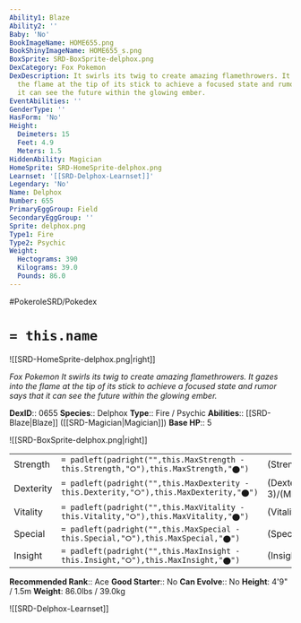 ```yaml
---
Ability1: Blaze
Ability2: ''
Baby: 'No'
BookImageName: HOME655.png
BookShinyImageName: HOME655_s.png
BoxSprite: SRD-BoxSprite-delphox.png
DexCategory: Fox Pokemon
DexDescription: It swirls its twig to create amazing flamethrowers. It gazes into
  the flame at the tip of its stick to achieve a focused state and rumor says that
  it can see the future within the glowing ember.
EventAbilities: ''
GenderType: ''
HasForm: 'No'
Height:
  Deimeters: 15
  Feet: 4.9
  Meters: 1.5
HiddenAbility: Magician
HomeSprite: SRD-HomeSprite-delphox.png
Learnset: '[[SRD-Delphox-Learnset]]'
Legendary: 'No'
Name: Delphox
Number: 655
PrimaryEggGroup: Field
SecondaryEggGroup: ''
Sprite: delphox.png
Type1: Fire
Type2: Psychic
Weight:
  Hectograms: 390
  Kilograms: 39.0
  Pounds: 86.0
---
```


#PokeroleSRD/Pokedex

# `= this.name`

![[SRD-HomeSprite-delphox.png|right]]

*Fox Pokemon*
*It swirls its twig to create amazing flamethrowers. It gazes into the flame at the tip of its stick to achieve a focused state and rumor says that it can see the future within the glowing ember.*

**DexID**:: 0655
**Species**:: Delphox
**Type**:: Fire / Psychic
**Abilities**:: [[SRD-Blaze|Blaze]] ([[SRD-Magician|Magician]])
**Base HP**:: 5

![[SRD-BoxSprite-delphox.png|right]]

|           |                                                                                        |                                          |
| --------- | -------------------------------------------------------------------------------------- | ---------------------------------------- |
| Strength  | `= padleft(padright("",this.MaxStrength - this.Strength,"⭘"),this.MaxStrength,"⬤")`    | (Strength::2)/(MaxStrength::5)   |
| Dexterity | `= padleft(padright("",this.MaxDexterity - this.Dexterity,"⭘"),this.MaxDexterity,"⬤")` | (Dexterity:: 3)/(MaxDexterity::6) |
| Vitality  | `= padleft(padright("",this.MaxVitality - this.Vitality,"⭘"),this.MaxVitality,"⬤")`    | (Vitality::2)/(MaxVitality::5)   |
| Special   | `= padleft(padright("",this.MaxSpecial - this.Special,"⭘"),this.MaxSpecial,"⬤")`       | (Special::3)/(MaxSpecial::6)     |
| Insight   | `= padleft(padright("",this.MaxInsight - this.Insight,"⭘"),this.MaxInsight,"⬤")`       | (Insight::3)/(MaxInsight::6)     |

**Recommended Rank**:: Ace
**Good Starter**:: No
**Can Evolve**:: No
**Height**: 4'9" / 1.5m
**Weight**: 86.0lbs / 39.0kg

![[SRD-Delphox-Learnset]]